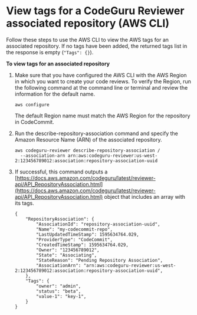# View tags for a CodeGuru Reviewer associated repository \(AWS CLI\)<a name="how-to-tag-associated-repository-view-cli"></a>

Follow these steps to use the AWS CLI to view the AWS tags for an associated repository\. If no tags have been added, the returned tags list in the response is empty \(`"Tags": {}`\)\.

**To view tags for an associated repository**

1. Make sure that you have configured the AWS CLI with the AWS Region in which you want to create your code reviews\. To verify the Region, run the following command at the command line or terminal and review the information for the default name\. 

   ```
   aws configure
   ```

   The default Region name must match the AWS Region for the repository in CodeCommit\. 

1. Run the describe\-repository\-association command and specify the Amazon Resource Name \(ARN\) of the associated repository\.

   ```
   aws codeguru-reviewer describe-repository-association /
     --association-arn arn:aws:codeguru-reviewer:us-west-2:123456789012:association:repository-association-uuid
   ```

1. If successful, this command outputs a [https://docs.aws.amazon.com/codeguru/latest/reviewer-api/API_RepositoryAssociation.html](https://docs.aws.amazon.com/codeguru/latest/reviewer-api/API_RepositoryAssociation.html) object that includes an array with its tags\. 

   ```
   {
       "RepositoryAssociation": {
           "AssociationId": "repository-association-uuid",
           "Name": "my-codecommit-repo",
           "LastUpdatedTimeStamp": 1595634764.029,
           "ProviderType": "CodeCommit",
           "CreatedTimeStamp": 1595634764.029,
           "Owner": "123456789012",
           "State": "Associating",
           "StateReason": "Pending Repository Association",
           "AssociationArn": "arn:aws:codeguru-reviewer:us-west-2:123456789012:association:repository-association-uuid",
       },
       "Tags": {
           "owner": "admin",
           "status": "beta",
           "value-1": "key-1",
       }
   }
   ```